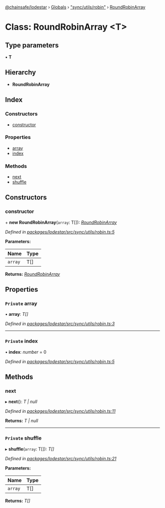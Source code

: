 [@chainsafe/lodestar](../README.md) › [Globals](../globals.md) › ["sync/utils/robin"](../modules/_sync_utils_robin_.md) › [RoundRobinArray](_sync_utils_robin_.roundrobinarray.md)

# Class: RoundRobinArray <**T**>

## Type parameters

▪ **T**

## Hierarchy

* **RoundRobinArray**

## Index

### Constructors

* [constructor](_sync_utils_robin_.roundrobinarray.md#constructor)

### Properties

* [array](_sync_utils_robin_.roundrobinarray.md#private-array)
* [index](_sync_utils_robin_.roundrobinarray.md#private-index)

### Methods

* [next](_sync_utils_robin_.roundrobinarray.md#next)
* [shuffle](_sync_utils_robin_.roundrobinarray.md#private-shuffle)

## Constructors

###  constructor

\+ **new RoundRobinArray**(`array`: T[]): *[RoundRobinArray](_sync_utils_robin_.roundrobinarray.md)*

*Defined in [packages/lodestar/src/sync/utils/robin.ts:5](https://github.com/ChainSafe/lodestar/blob/e5567ed22/packages/lodestar/src/sync/utils/robin.ts#L5)*

**Parameters:**

Name | Type |
------ | ------ |
`array` | T[] |

**Returns:** *[RoundRobinArray](_sync_utils_robin_.roundrobinarray.md)*

## Properties

### `Private` array

• **array**: *T[]*

*Defined in [packages/lodestar/src/sync/utils/robin.ts:3](https://github.com/ChainSafe/lodestar/blob/e5567ed22/packages/lodestar/src/sync/utils/robin.ts#L3)*

___

### `Private` index

• **index**: *number* = 0

*Defined in [packages/lodestar/src/sync/utils/robin.ts:5](https://github.com/ChainSafe/lodestar/blob/e5567ed22/packages/lodestar/src/sync/utils/robin.ts#L5)*

## Methods

###  next

▸ **next**(): *T | null*

*Defined in [packages/lodestar/src/sync/utils/robin.ts:11](https://github.com/ChainSafe/lodestar/blob/e5567ed22/packages/lodestar/src/sync/utils/robin.ts#L11)*

**Returns:** *T | null*

___

### `Private` shuffle

▸ **shuffle**(`array`: T[]): *T[]*

*Defined in [packages/lodestar/src/sync/utils/robin.ts:21](https://github.com/ChainSafe/lodestar/blob/e5567ed22/packages/lodestar/src/sync/utils/robin.ts#L21)*

**Parameters:**

Name | Type |
------ | ------ |
`array` | T[] |

**Returns:** *T[]*
